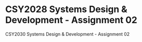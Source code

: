 # CSY2028 Systems Design & Development - Assignment 02

CSY2030 Systems Design &amp; Development - Assignment 02
